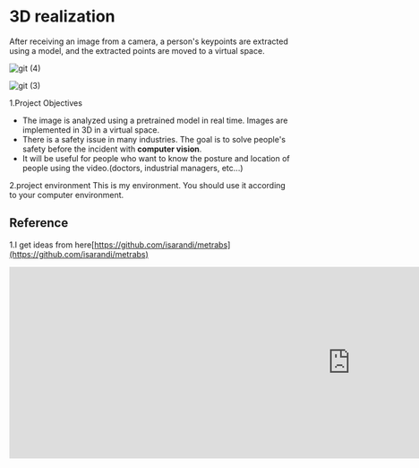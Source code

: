 # 3D realization
After receiving an image from a camera, a person's keypoints are extracted using a model, and the extracted points are moved to a virtual space.

![git (4)](https://user-images.githubusercontent.com/106456346/199155975-0f96ac2d-6e70-4ad4-972e-3a7e524fa2a5.gif)

![git (3)](https://user-images.githubusercontent.com/106456346/199155524-7b139676-ad38-4f3a-be62-1c3d3a53cba1.gif)



1.Project Objectives
* The image is analyzed using a pretrained model in real time. Images are implemented in 3D in a virtual space.
* There is a safety issue in many industries. The goal is to solve people's safety before the incident with **computer vision**.
* It will be useful for people who want to know the posture and location of people using the video.(doctors, industrial managers, etc...)


2.project environment
This is my environment. You should use it according to your computer environment.


## Reference
1.I get ideas from here[https://github.com/isarandi/metrabs](https://github.com/isarandi/metrabs)

<iframe width="1217" height="342" src="https://www.youtube.com/embed/XFO9OA-xWGA" title="TEST" frameborder="0" allow="accelerometer; autoplay; clipboard-write; encrypted-media; gyroscope; picture-in-picture" allowfullscreen></iframe>
